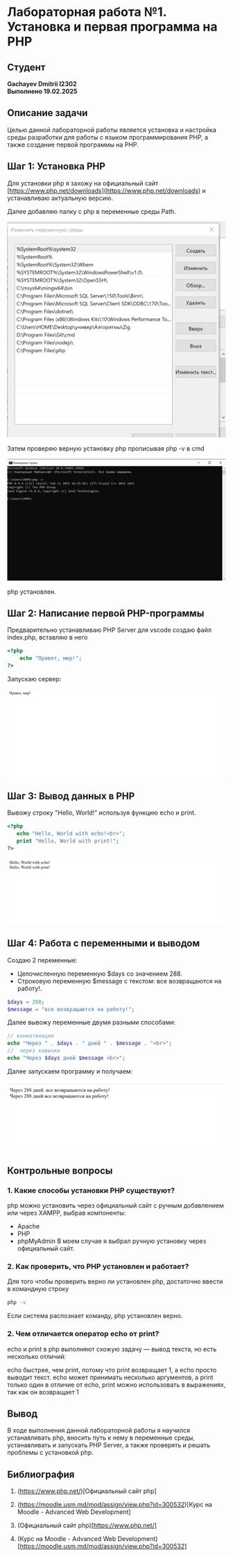 # Лабораторная работа №1. Установка и первая программа на PHP

## Студент
**Gachayev Dmitrii I2302**  
**Выполнено 19.02.2025**  

## Описание задачи
Целью данной лабораторной работы является установка и настройка среды разработки для работы с языком программирования PHP, а также создание первой программы на PHP.

## Шаг 1: Установка PHP

Для установки php я захожу на официальный сайт [https://www.php.net/downloads](https://www.php.net/downloads) и устанавливаю актуальную версию.

Далее добавляю папку с php в переменные среды Path.

![image](screenshots/Screenshot_0.png) 

Затем проверяю верную установку php прописывая php -v в cmd

![image](screenshots/Screenshot_2.png) 

php установлен.

## Шаг 2: Написание первой PHP-программы
Предварительно устанавливаю PHP Server для vscode создаю файл index.php, вставляю в него
```php
<?php
    echo "Привет, мир!";
?>
```

Запускаю сервер:

![image](screenshots/Screenshot_1.png) 

## Шаг 3: Вывод данных в PHP
Вывожу строку "Hello, World!" используя функцию echo и print.

```php
<?php
   echo "Hello, World with echo!<br>";
   print "Hello, World with print!";
?>
```
![image](screenshots/Screenshot_3.png) 

## Шаг 4: Работа с переменными и выводом
Создаю 2 переменные:
- Целочисленную переменную $days со значением 288.
- Строковую переменную $message с текстом: все возвращаются на работу!.
```php
$days = 288;
$message = "все возвращаются на работу!";
```

Далее вывожу переменные двумя разными способами:
```php
// конкатенация
echo "Через " . $days . " дней " . $message . "<br>";
//  через кавычки
echo "Через $days дней $message <br>";
```
Далее запускаем программу и получаем:

![image](screenshots/Screenshot_4.png) 

## Контрольные вопросы
### 1. Какие способы установки PHP существуют?
   php можно установить через официальный сайт с ручным добавлением или через XAMPP, выбрав компоненты:
- Apache
- PHP
- phpMyAdmin
В моем случае я выбрал ручную установку через официальный сайт.

### 2. Как проверить, что PHP установлен и работает?
Для того чтобы проверить верно ли установлен php, достаточно ввести в командную строку
```bash
php -v
```
Если система распознает команду, php установлен верно.

### 2. Чем отличается оператор echo от print?
echo и print в php выполняют схожую задачу — вывод текста, но есть несколько отличий:

echo быстрее, чем print, потому что print возвращает 1, а echo просто выводит текст.
echo может принимать несколько аргументов, а print только один
в отличие от echo, print можно использовать в выражениях, так как он возвращает 1

## Вывод
В ходе выполнения данной лабораторной работы я научился устанавливать php, вносить путь к нему в переменные среды, устанавливать и запускать PHP Server, а также проверять и решать проблемы с установкой php.

## Библиография
1. (https://www.php.net/)[Официальный сайт php]
2. (https://moodle.usm.md/mod/assign/view.php?id=300532)[Курс на Moodle - Advanced Web Development]

3. (Официальный сайт php)[https://www.php.net/]
4. (Курс на Moodle - Advanced Web Development)[https://moodle.usm.md/mod/assign/view.php?id=300532]
